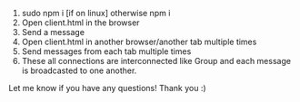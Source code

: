 1. sudo npm i [if on linux] otherwise npm i 
2. Open client.html in the browser
3. Send a message
4. Open client.html in another browser/another tab multiple times
5. Send messages from each tab multiple times
6. These all connections are interconnected like Group and each message is broadcasted to one another.

Let me know if you have any questions!
Thank you :)